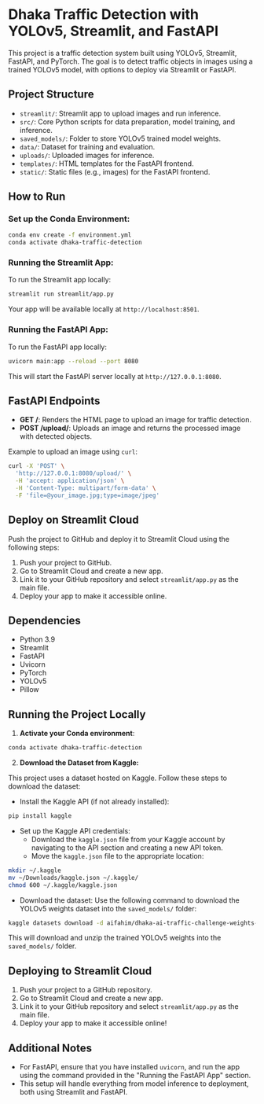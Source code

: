 # Dhaka Traffic Detection with YOLOv5, Streamlit, and FastAPI

This project is a traffic detection system built using YOLOv5, Streamlit, FastAPI, and PyTorch. The goal is to detect traffic objects in images using a trained YOLOv5 model, with options to deploy via Streamlit or FastAPI.

## Project Structure

* `streamlit/`: Streamlit app to upload images and run inference.
* `src/`: Core Python scripts for data preparation, model training, and inference.
* `saved_models/`: Folder to store YOLOv5 trained model weights.
* `data/`: Dataset for training and evaluation.
* `uploads/`: Uploaded images for inference.
* `templates/`: HTML templates for the FastAPI frontend.
* `static/`: Static files (e.g., images) for the FastAPI frontend.

## How to Run

### Set up the Conda Environment:

```bash
conda env create -f environment.yml
conda activate dhaka-traffic-detection
```

### Running the Streamlit App:

To run the Streamlit app locally:

```bash
streamlit run streamlit/app.py
```

Your app will be available locally at `http://localhost:8501`.

### Running the FastAPI App:

To run the FastAPI app locally:

```bash
uvicorn main:app --reload --port 8080
```

This will start the FastAPI server locally at `http://127.0.0.1:8080`.

## FastAPI Endpoints

* **GET /**: Renders the HTML page to upload an image for traffic detection.
* **POST /upload/**: Uploads an image and returns the processed image with detected objects.

Example to upload an image using `curl`:

```bash
curl -X 'POST' \
  'http://127.0.0.1:8080/upload/' \
  -H 'accept: application/json' \
  -H 'Content-Type: multipart/form-data' \
  -F 'file=@your_image.jpg;type=image/jpeg'
```

## Deploy on Streamlit Cloud

Push the project to GitHub and deploy it to Streamlit Cloud using the following steps:

1. Push your project to GitHub.
2. Go to Streamlit Cloud and create a new app.
3. Link it to your GitHub repository and select `streamlit/app.py` as the main file.
4. Deploy your app to make it accessible online.

## Dependencies

* Python 3.9
* Streamlit
* FastAPI
* Uvicorn
* PyTorch
* YOLOv5
* Pillow

## Running the Project Locally

1. **Activate your Conda environment**:

```bash
conda activate dhaka-traffic-detection
```

2. **Download the Dataset from Kaggle:**

This project uses a dataset hosted on Kaggle. Follow these steps to download the dataset:

* Install the Kaggle API (if not already installed):

```bash
pip install kaggle
```

* Set up the Kaggle API credentials:
  - Download the `kaggle.json` file from your Kaggle account by navigating to the API section and creating a new API token.
  - Move the `kaggle.json` file to the appropriate location:

```bash
mkdir ~/.kaggle
mv ~/Downloads/kaggle.json ~/.kaggle/
chmod 600 ~/.kaggle/kaggle.json
```

* Download the dataset:
  Use the following command to download the YOLOv5 weights dataset into the `saved_models/` folder:

```bash
kaggle datasets download -d aifahim/dhaka-ai-traffic-challenge-weights-yolov5 -p saved_models --unzip
```

This will download and unzip the trained YOLOv5 weights into the `saved_models/` folder.

## Deploying to Streamlit Cloud

1. Push your project to a GitHub repository.
2. Go to Streamlit Cloud and create a new app.
3. Link it to your GitHub repository and select `streamlit/app.py` as the main file.
4. Deploy your app to make it accessible online!

## Additional Notes

* For FastAPI, ensure that you have installed `uvicorn`, and run the app using the command provided in the "Running the FastAPI App" section.
* This setup will handle everything from model inference to deployment, both using Streamlit and FastAPI.
